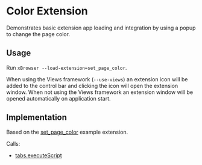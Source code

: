 # Color Extension

Demonstrates basic extension app loading and integration by using a popup to change the page color.

## Usage

Run `xBrowser --load-extension=set_page_color`.

When using the Views framework (`--use-views`) an extension icon will be added to the control bar and clicking the icon will open the extension window. When not using the Views framework an extension window will be opened automatically on application start.

## Implementation

Based on the [set_page_color](https://developer.chrome.com/extensions/samples#search:browser%20action%20with%20a%20popup) example extension.

Calls:

 * [tabs.executeScript](https://developer.chrome.com/extensions/tabs#method-executeScript)
